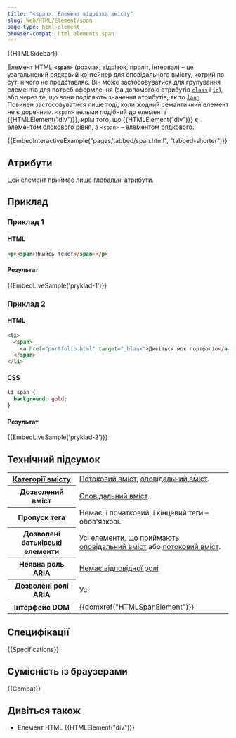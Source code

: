 ```yaml
---
title: "<span>: Елемент відрізка вмісту"
slug: Web/HTML/Element/span
page-type: html-element
browser-compat: html.elements.span
---
```


{{HTMLSidebar}}

Елемент [HTML](/uk/docs/Web/HTML) **`<span>`** (розмах, відрізок, проліт, інтервал) – це узагальнений рядковий контейнер для оповідального вмісту, котрий по суті нічого не представляє. Він може застосовуватися для групування елементів для потреб оформлення (за допомогою атрибутів [`class`](/uk/docs/Web/HTML/Global_attributes/class) і [`id`](/uk/docs/Web/HTML/Global_attributes/id)), або через те, що вони поділяють значення атрибутів, як то [`lang`](/uk/docs/Web/HTML/Global_attributes/lang). Повинен застосовуватися лише тоді, коли жодний семантичний елемент не є доречним. `<span>` вельми подібний до елемента {{HTMLElement("div")}}, крім того, що {{HTMLElement("div")}} є [елементом блокового рівня](/uk/docs/Glossary/Block-level_content), а `<span>` – [елементом рядкового](/uk/docs/Glossary/Inline-level_content).

{{EmbedInteractiveExample("pages/tabbed/span.html", "tabbed-shorter")}}

## Атрибути

Цей елемент приймає лише [глобальні атрибути](/uk/docs/Web/HTML/Global_attributes).

## Приклад

### Приклад 1

#### HTML

```html
<p><span>Якийсь текст</span></p>
```

#### Результат

{{EmbedLiveSample('pryklad-1')}}

### Приклад 2

#### HTML

```html
<li>
  <span>
    <a href="portfolio.html" target="_blank">Дивіться моє портфоліо</a>
  </span>
</li>
```

#### CSS

```css
li span {
  background: gold;
}
```

#### Результат

{{EmbedLiveSample('pryklad-2')}}

## Технічний підсумок

<table class="properties">
  <tbody>
    <tr>
      <th scope="row">
        <a href="/uk/docs/Web/HTML/Content_categories"
          >Категорії вмісту</a
        >
      </th>
      <td>
        <a href="/uk/docs/Web/HTML/Content_categories#potokovyi-vmist"
          >Потоковий вміст</a
        >,
        <a href="/uk/docs/Web/HTML/Content_categories#opovidalnyi-vmist"
          >оповідальний вміст</a
        >.
      </td>
    </tr>
    <tr>
      <th scope="row">Дозволений вміст</th>
      <td>
        <a href="/uk/docs/Web/HTML/Content_categories#opovidalnyi-vmist"
          >Оповідальний вміст</a
        >.
      </td>
    </tr>
    <tr>
      <th scope="row">Пропуск тега</th>
      <td>Немає; і початковий, і кінцевий теги – обов'язкові.</td>
    </tr>
    <tr>
      <th scope="row">Дозволені батьківські елементи</th>
      <td>
        Усі елементи, що приймають
        <a href="/uk/docs/Web/HTML/Content_categories#opovidalnyi-vmist"
          >оповідальний вміст</a
        > або
        <a href="/uk/docs/Web/HTML/Content_categories#potokovyi-vmist"
          >потоковий вміст</a
        >.
      </td>
    </tr>
    <tr>
      <th scope="row">Неявна роль ARIA</th>
      <td>
        <a href="https://www.w3.org/TR/html-aria/#dfn-no-corresponding-role"
          >Немає відповідної ролі</a
        >
      </td>
    </tr>
    <tr>
      <th scope="row">Дозволені ролі ARIA</th>
      <td>Усі</td>
    </tr>
    <tr>
      <th scope="row">Інтерфейс DOM</th>
      <td>
        {{domxref("HTMLSpanElement")}}
      </td>
    </tr>
  </tbody>
</table>

## Специфікації

{{Specifications}}

## Сумісність із браузерами

{{Compat}}

## Дивіться також

- Елемент HTML {{HTMLElement("div")}}
